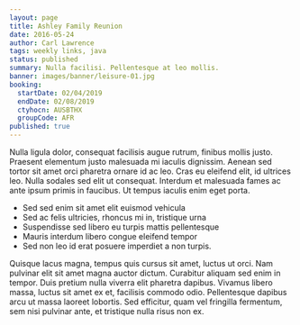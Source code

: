 ```yaml
---
layout: page
title: Ashley Family Reunion
date: 2016-05-24
author: Carl Lawrence
tags: weekly links, java
status: published
summary: Nulla facilisi. Pellentesque at leo mollis.
banner: images/banner/leisure-01.jpg
booking:
  startDate: 02/04/2019
  endDate: 02/08/2019
  ctyhocn: AUSBTHX
  groupCode: AFR
published: true
---
```

Nulla ligula dolor, consequat facilisis augue rutrum, finibus mollis justo. Praesent elementum justo malesuada mi iaculis dignissim. Aenean sed tortor sit amet orci pharetra ornare id ac leo. Cras eu eleifend elit, id ultrices leo. Nulla sodales sed elit ut consequat. Interdum et malesuada fames ac ante ipsum primis in faucibus. Ut tempus iaculis enim eget porta.

* Sed sed enim sit amet elit euismod vehicula
* Sed ac felis ultricies, rhoncus mi in, tristique urna
* Suspendisse sed libero eu turpis mattis pellentesque
* Mauris interdum libero congue eleifend tempor
* Sed non leo id erat posuere imperdiet a non turpis.

Quisque lacus magna, tempus quis cursus sit amet, luctus ut orci. Nam pulvinar elit sit amet magna auctor dictum. Curabitur aliquam sed enim in tempor. Duis pretium nulla viverra elit pharetra dapibus. Vivamus libero massa, luctus sit amet ex et, facilisis commodo odio. Pellentesque dapibus arcu ut massa laoreet lobortis. Sed efficitur, quam vel fringilla fermentum, sem nisi pulvinar ante, et tristique nulla risus non ex.

